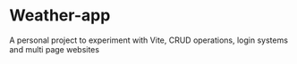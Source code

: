 # Weather-app
A personal project to experiment with Vite, CRUD operations, login systems and multi page websites
